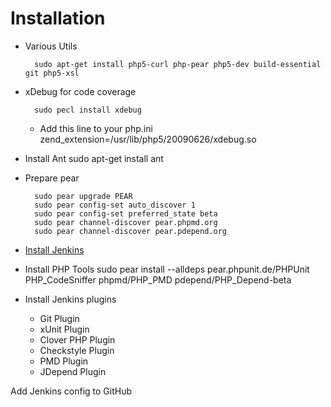 

# Installation

* Various Utils

		sudo apt-get install php5-curl php-pear php5-dev build-essential git php5-xsl

* xDebug for code coverage

		sudo pecl install xdebug
	
	* Add this line to your php.ini
		zend_extension=/usr/lib/php5/20090626/xdebug.so

* Install Ant
		sudo apt-get install ant

* Prepare pear

		sudo pear upgrade PEAR
		sudo pear config-set auto_discover 1
		sudo pear config-set preferred_state beta
		sudo pear channel-discover pear.phpmd.org
		sudo pear channel-discover pear.pdepend.org


* [Install Jenkins](http://jenkins-ci.org/ "Jenkins")

* Install PHP Tools
		sudo pear install --alldeps pear.phpunit.de/PHPUnit PHP_CodeSniffer phpmd/PHP_PMD pdepend/PHP_Depend-beta



* Install Jenkins plugins
	* Git Plugin
	* xUnit Plugin
	* Clover PHP Plugin
	* Checkstyle Plugin
	* PMD Plugin
	* JDepend Plugin



Add Jenkins config to GitHub
